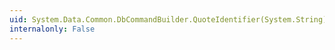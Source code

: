 ```yaml
---
uid: System.Data.Common.DbCommandBuilder.QuoteIdentifier(System.String)
internalonly: False
---
```

